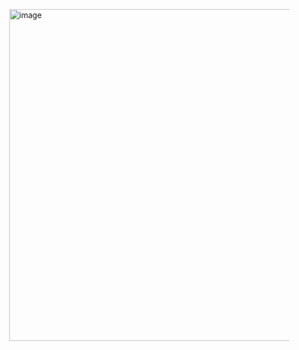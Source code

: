 <img width="596" alt="image" src="https://github.com/bnjosefina/WindowsFormsApp1/assets/141350728/d445cc96-56f5-4f6e-a6e0-8822d59b3ff8">

